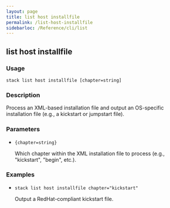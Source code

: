 ```yaml
---
layout: page
title: list host installfile
permalink: /list-host-installfile
sidebarloc: /Reference/cli/list
---
```


## list host installfile

### Usage

`stack list host installfile [chapter=string]`

### Description

Process an XML-based installation file and output an OS-specific
	installation file (e.g., a kickstart or jumpstart file).

### Parameters
* `{chapter=string}`

   Which chapter within the XML installation file to process (e.g.,
	"kickstart", "begin", etc.).

### Examples

* `stack list host installfile chapter="kickstart"`

   Output a RedHat-compliant kickstart file.




